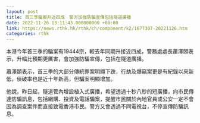 ```yaml
---
layout: post
title: 首三季騙案升近四成　警方加強防騙宣傳包括隧道廣播
date: 2022-11-26 13:11:43.000000000 +08:00
link: https://news.rthk.hk/rthk/ch/component/k2/1677307-20221126.htm
categories: rthk
---
```


本港今年首三季的騙案有19444宗，較去年同期升接近四成，警務處處長蕭澤頣表示，升幅比預期更厲害，會加強防騙宣傳，包括在隧道廣播。 

蕭澤頣表示，首三季的大部分傳統罪案明顯下跌，行劫及爆竊案更是有紀錄以來新低，偵破率也是近十年新高，但騙案明顯增加。 

他說，昨日起，隧道管內增設植入式廣播，希望透過十秒八秒的短廣播，向市民傳達防騙訊息，包括網購、投資及電話騙案，提醒市民關於內地官員或公安一定不會因為調查案件而直接致電香港市民。警方又會透過不同電視台，不停宣傳防騙訊息。

